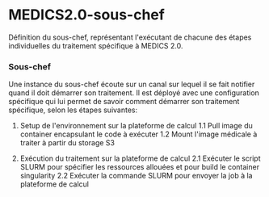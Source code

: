 # MEDICS2.0-sous-chef
Définition du sous-chef, représentant l'exécutant de chacune des étapes individuelles du traitement spécifique à MEDICS 2.0.  


### Sous-chef
Une instance du sous-chef écoute sur un canal sur lequel il se fait notifier quand il doit démarrer son traitement. Il est déployé avec une configuration spécifique qui lui permet de savoir comment démarrer son traitement spécifique, selon les étapes suivantes:

1. Setup de l'environnement sur la plateforme de calcul
1.1 Pull image du container encapsulant le code à exécuter
1.2 Mount l'image médicale à traiter à partir du storage S3

2. Exécution du traitement sur la plateforme de calcul
2.1 Exécuter le script SLURM pour spécifier les ressources allouées et pour build le container singularity
2.2 Exécuter la commande SLURM pour envoyer la job à la plateforme de calcul
